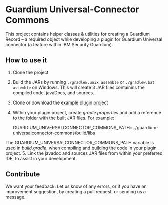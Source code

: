 # Guardium Universal-Connector Commons
This project contains helper classes & utilities for creating a Guardium Record – a required object while developing a plugin for Guardium Universal connector (a feature within IBM Security Guardium). 

## How to use it
1. Clone the project
2. Build the JARs by running `./gradlew.unix assemble` or `./gradlew.bat assemble` on Windows. This will create 3 JAR files containins the compiled code, javaDocs, and sources.
3. Clone or download the [example plugin project][logstash-filter-mongodb-guardium] 
2. Within your plugin project, create _gradle.properties_ and add a reference to the folder with the built JAR files. For example: 

    GUARDIUM_UNIVERSALCONNECTOR_COMMONS_PATH=../guardium-universalconnector-commons/build/libs
    
The GUARDIUM_UNIVERSALCONNECTOR_COMMONS_PATH variable is used in _build.gradle_, when compiling and building the code in your plugin project.
5. Link the javadoc and sources JAR files from within your preferred IDE, to assist in your development. 

## Contribute
We want your feedback: Let us know of any errors, or if you have an improvement suggestion, by creating a pull request, or sending us a message. 

<!-- references -->
[logstash-filter-mongodb-guardium]: https://github.com/IBM/universal-connectors/tree/main/filter-plugin/logstash-filter-mongodb-guardium